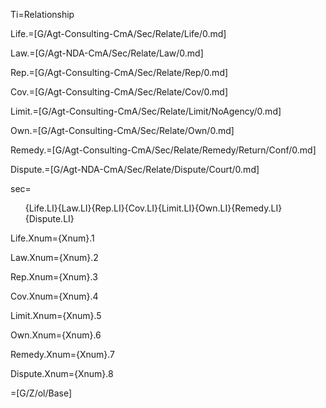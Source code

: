 Ti=Relationship

Life.=[G/Agt-Consulting-CmA/Sec/Relate/Life/0.md]

Law.=[G/Agt-NDA-CmA/Sec/Relate/Law/0.md]

Rep.=[G/Agt-Consulting-CmA/Sec/Relate/Rep/0.md]

Cov.=[G/Agt-Consulting-CmA/Sec/Relate/Cov/0.md]

Limit.=[G/Agt-Consulting-CmA/Sec/Relate/Limit/NoAgency/0.md]

Own.=[G/Agt-Consulting-CmA/Sec/Relate/Own/0.md]

Remedy.=[G/Agt-Consulting-CmA/Sec/Relate/Remedy/Return/Conf/0.md]

Dispute.=[G/Agt-NDA-CmA/Sec/Relate/Dispute/Court/0.md]

sec=<ol>{Life.LI}{Law.LI}{Rep.LI}{Cov.LI}{Limit.LI}{Own.LI}{Remedy.LI}{Dispute.LI}</ol>

Life.Xnum={Xnum}.1

Law.Xnum={Xnum}.2

Rep.Xnum={Xnum}.3

Cov.Xnum={Xnum}.4

Limit.Xnum={Xnum}.5

Own.Xnum={Xnum}.6

Remedy.Xnum={Xnum}.7

Dispute.Xnum={Xnum}.8

=[G/Z/ol/Base]